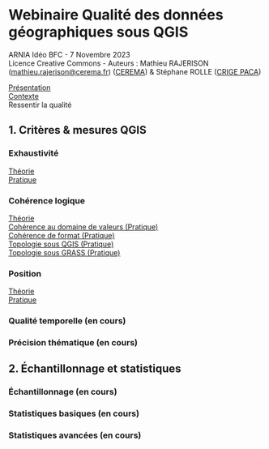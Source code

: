 # Webinaire Qualité des données géographiques sous QGIS

ARNIA Idéo BFC - 7 Novembre 2023  
Licence Creative Commons - Auteurs : Mathieu RAJERISON (mathieu.rajerison@cerema.fr) ([CEREMA](https://www.cerema.fr/fr)) & Stéphane ROLLE ([CRIGE PACA](https://www.crige-paca.org/))

[Présentation](1_présentation/vf_qualite_1cc_2022--présentation.pdf)  
[Contexte](2_contexte/vf_qualite_2cc_2022--contexte.pdf)  
Ressentir la qualité

## 1. Critères & mesures QGIS
### Exhaustivité 

[Théorie](3_exhaustivité/vf_qualite_3cc_2022--exhaustivité.pdf)  
[Pratique](3_exhaustivité/3_exhaustivité.md)  

### Cohérence logique 

[Théorie](6_cohérence_logique/vf_qualite_6cc_2022--cohérence-logique.pdf)  
[Cohérence au domaine de valeurs (Pratique)](6_cohérence_logique/61_logique_domaine-valeurs.md)    
[Cohérence de format (Pratique)](6_cohérence_logique/62_logique_format.md)       
[Topologie sous QGIS (Pratique)](6_cohérence_logique/63_topologie.md)       
[Topologie sous GRASS (Pratique)](6_cohérence_logique/64_logique_grass.md )  

### Position

[Théorie](7_précision_position/vf_qualite_7cc_2022--précision-position.pdf)  
[Pratique](7_précision_position/71_position_boulodromes.md)  

### Qualité temporelle (en cours)

### Précision thématique (en cours)

## 2. Échantillonnage et statistiques
### Échantillonnage (en cours)

### Statistiques basiques (en cours)

### Statistiques avancées (en cours)
